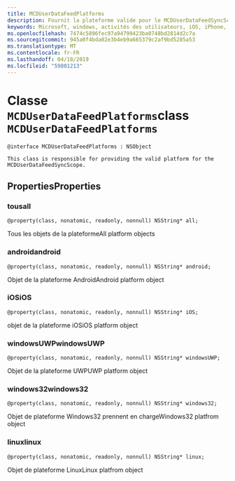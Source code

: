 ```yaml
---
title: MCDUserDataFeedPlatforms
description: Fournit la plateforme valide pour le MCDUserDataFeedSyncScope.
keywords: Microsoft, windows, activités des utilisateurs, iOS, iPhone, objectiveC, les appareils, Project Rome connectés
ms.openlocfilehash: 7474c5896fec97a94799423ba0748bd2814d2c7a
ms.sourcegitcommit: 945a0f4bda02e3b4eb9a665379c2af9bd5285a53
ms.translationtype: MT
ms.contentlocale: fr-FR
ms.lasthandoff: 04/18/2019
ms.locfileid: "59801213"
---
```

# <a name="class-mcduserdatafeedplatforms"></a><span data-ttu-id="e83b7-104">Classe `MCDUserDataFeedPlatforms`</span><span class="sxs-lookup"><span data-stu-id="e83b7-104">class `MCDUserDataFeedPlatforms`</span></span>

```
@interface MCDUserDataFeedPlatforms : NSObject

This class is responsible for providing the valid platform for the MCDUserDataFeedSyncScope.
```

## <a name="properties"></a><span data-ttu-id="e83b7-105">Properties</span><span class="sxs-lookup"><span data-stu-id="e83b7-105">Properties</span></span>

### <a name="all"></a><span data-ttu-id="e83b7-106">tous</span><span class="sxs-lookup"><span data-stu-id="e83b7-106">all</span></span>
`@property(class, nonatomic, readonly, nonnull) NSString* all;`

<span data-ttu-id="e83b7-107">Tous les objets de la plateforme</span><span class="sxs-lookup"><span data-stu-id="e83b7-107">All platform objects</span></span>

### <a name="android"></a><span data-ttu-id="e83b7-108">android</span><span class="sxs-lookup"><span data-stu-id="e83b7-108">android</span></span>
`@property(class, nonatomic, readonly, nonnull) NSString* android;`

<span data-ttu-id="e83b7-109">Objet de la plateforme Android</span><span class="sxs-lookup"><span data-stu-id="e83b7-109">Android platform object</span></span>

### <a name="ios"></a><span data-ttu-id="e83b7-110">iOS</span><span class="sxs-lookup"><span data-stu-id="e83b7-110">iOS</span></span>
`@property(class, nonatomic, readonly, nonnull) NSString* iOS;`

<span data-ttu-id="e83b7-111">objet de la plateforme iOS</span><span class="sxs-lookup"><span data-stu-id="e83b7-111">iOS platform object</span></span>

### <a name="windowsuwp"></a><span data-ttu-id="e83b7-112">windowsUWP</span><span class="sxs-lookup"><span data-stu-id="e83b7-112">windowsUWP</span></span>
`@property(class, nonatomic, readonly, nonnull) NSString* windowsUWP;`

<span data-ttu-id="e83b7-113">Objet de la plateforme UWP</span><span class="sxs-lookup"><span data-stu-id="e83b7-113">UWP platform object</span></span>

### <a name="windows32"></a><span data-ttu-id="e83b7-114">windows32</span><span class="sxs-lookup"><span data-stu-id="e83b7-114">windows32</span></span>
`@property(class, nonatomic, readonly, nonnull) NSString* windows32;`

<span data-ttu-id="e83b7-115">Objet de plateforme Windows32 prennent en charge</span><span class="sxs-lookup"><span data-stu-id="e83b7-115">Windows32 platfrom object</span></span>

### <a name="linux"></a><span data-ttu-id="e83b7-116">linux</span><span class="sxs-lookup"><span data-stu-id="e83b7-116">linux</span></span>
`@property(class, nonatomic, readonly, nonnull) NSString* linux;`

<span data-ttu-id="e83b7-117">Objet de plateforme Linux</span><span class="sxs-lookup"><span data-stu-id="e83b7-117">Linux platfrom object</span></span>
